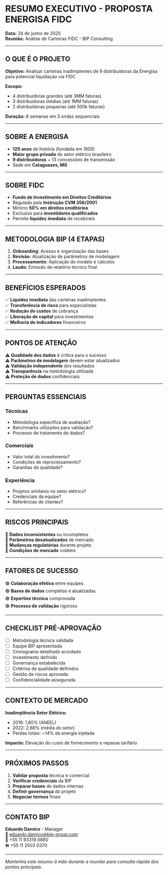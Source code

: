 # RESUMO EXECUTIVO - PROPOSTA ENERGISA FIDC

**Data:** 24 de junho de 2025  
**Reunião:** Análise de Carteiras FIDC - BIP Consulting

---

## O QUE É O PROJETO

**Objetivo:** Analisar carteiras inadimplentes de 9 distribuidoras da Energisa para potencial liquidação via FIDC

**Escopo:** 
- 4 distribuidoras grandes (até 3MM faturas)
- 3 distribuidoras médias (até 1MM faturas)  
- 2 distribuidoras pequenas (até 500k faturas)

**Duração:** 8 semanas em 3 ondas sequenciais

---

## SOBRE A ENERGISA

- **120 anos** de história (fundada em 1905)
- **Maior grupo privado** do setor elétrico brasileiro
- **9 distribuidoras** + 13 concessões de transmissão
- Sede em **Cataguases, MG**

---

## SOBRE FIDC

- **Fundo de Investimento em Direitos Creditórios**
- Regulado pela **Instrução CVM 356/2001**
- Mínimo **50% em direitos creditórios**
- Exclusivo para **investidores qualificados**
- Permite **liquidez imediata** de recebíveis

---

## METODOLOGIA BIP (4 ETAPAS)

1. **Onboarding:** Acesso e organização das bases
2. **Revisão:** Atualização de parâmetros de modelagem  
3. **Processamento:** Aplicação do modelo e cálculos
4. **Laudo:** Emissão de relatório técnico final

---

## BENEFÍCIOS ESPERADOS

✅ **Liquidez imediata** das carteiras inadimplentes  
✅ **Transferência de risco** para especialistas  
✅ **Redução de custos** de cobrança  
✅ **Liberação de capital** para investimentos  
✅ **Melhoria de indicadores** financeiros  

---

## PONTOS DE ATENÇÃO

⚠️ **Qualidade dos dados** é crítica para o sucesso  
⚠️ **Parâmetros de modelagem** devem estar atualizados  
⚠️ **Validação independente** dos resultados  
⚠️ **Transparência** na metodologia utilizada  
⚠️ **Proteção de dados** confidenciais  

---

## PERGUNTAS ESSENCIAIS

### Técnicas
- Metodologia específica de avaliação?
- Benchmarks utilizados para validação?
- Processo de tratamento de dados?

### Comerciais  
- Valor total do investimento?
- Condições de reprocessamento?
- Garantias de qualidade?

### Experiência
- Projetos similares no setor elétrico?
- Credenciais da equipe?
- Referências de clientes?

---

## RISCOS PRINCIPAIS

🔴 **Dados inconsistentes** ou incompletos  
🔴 **Parâmetros desatualizados** de mercado  
🔴 **Mudanças regulatórias** durante projeto  
🔴 **Condições de mercado** voláteis  

---

## FATORES DE SUCESSO

🟢 **Colaboração efetiva** entre equipes  
🟢 **Bases de dados** completas e atualizadas  
🟢 **Expertise técnica** comprovada  
🟢 **Processo de validação** rigoroso  

---

## CHECKLIST PRÉ-APROVAÇÃO

- [ ] Metodologia técnica validada
- [ ] Equipe BIP apresentada  
- [ ] Cronograma detalhado acordado
- [ ] Investimento definido
- [ ] Governança estabelecida
- [ ] Critérios de qualidade definidos
- [ ] Gestão de riscos aprovada
- [ ] Confidencialidade assegurada

---

## CONTEXTO DE MERCADO

**Inadimplência Setor Elétrico:**
- 2019: 1,80% (ANEEL)
- 2022: 2,68% (média do setor)
- Perdas totais: ~14% da energia injetada

**Impacto:** Elevação do custo de fornecimento e repasse tarifário

---

## PRÓXIMOS PASSOS

1. **Validar proposta** técnica e comercial
2. **Verificar credenciais** da BIP  
3. **Preparar bases** de dados internas
4. **Definir governança** do projeto
5. **Negociar termos** finais

---

## CONTATO BIP

**Eduardo Damico** - Manager  
📧 eduardo.damico@bip-group.com  
📱 +55 11 93319 0880  
☎️ +55 11 2503 0370  

---

*Mantenha este resumo à mão durante a reunião para consulta rápida dos pontos principais.*

